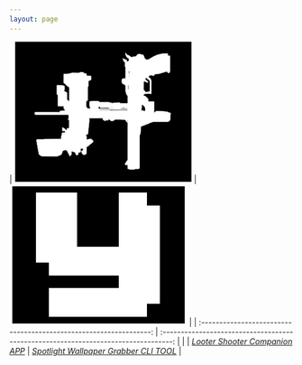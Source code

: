 ```yaml
---
layout: page
---
```


|             ![BL3ICON.PNG](assets/img/lad/BL3ICON.png)             |                         ![YIcon.PNG](assets/img/YIcon.png)                          |
| :----------------------------------------------------------------: | :---------------------------------------------------------------------------------: |  |
| [*Looter Shooter Companion APP*](https://hoodstrats.github.io/LAD) | [*Spotlight Wallpaper Grabber CLI TOOL*](https://www.nuget.org/packages/SpotYoink/) |